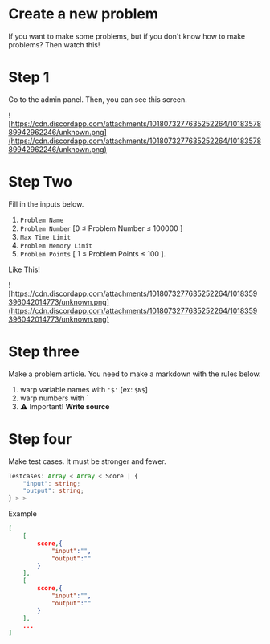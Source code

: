# Create a new problem

If you want to make some problems, but if you don't know how to make problems? Then watch this!

# Step 1

Go to the admin panel.
Then, you can see this screen.

![https://cdn.discordapp.com/attachments/1018073277635252264/1018357889942962246/unknown.png](https://cdn.discordapp.com/attachments/1018073277635252264/1018357889942962246/unknown.png)

# Step Two

Fill in the inputs below.

1.  `Problem Name`
2.  `Problem Number` [0 ≤ Problem Number ≤ 100000 ]
3.  `Max Time Limit`
4.  `Problem Memory Limit`
5.  `Problem Points` [ 1 ≤ Problem Points ≤ 100 ].

Like This!

![https://cdn.discordapp.com/attachments/1018073277635252264/1018359396042014773/unknown.png](https://cdn.discordapp.com/attachments/1018073277635252264/1018359396042014773/unknown.png)

# Step three

Make a problem article. You need to make a markdown with the rules below.

1. warp variable names with `'$'` [ex: `$N$`]
2. warp numbers with \`
3. ⚠️ Important! **Write source**

# Step four

Make test cases. It must be stronger and fewer.

```ts
Testcases: Array < Array < Score | {
    "input": string;
    "output": string;
} > >
```

Example

```json
[
    [
        score,{
            "input":"",
            "output":""
        }
    ],
    [
        score,{
            "input":"",
            "output":""
        }
    ],
    ...
]
```
